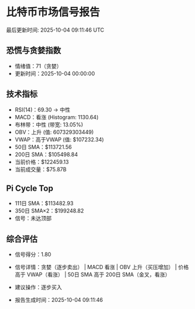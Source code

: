 # 比特币市场信号报告

最后更新时间: 2025-10-04 09:11:46 UTC

## 恐慌与贪婪指数
- 情绪值：71（贪婪）
- 更新时间：2025-10-04 00:00:00

## 技术指标
- RSI(14)：69.30 → 中性
- MACD：看涨 (Histogram: 1130.64)
- 布林带：中性 (带宽: 13.05%)
- OBV：上升 (值: 607329303449)
- VWAP：高于VWAP (值: $107232.34)
- 50日 SMA：$113721.56
- 200日 SMA：$105498.84
- 当前价格：$122459.13
- 当前成交量：$75.87B

## Pi Cycle Top
- 111日 SMA：$113482.93
- 350日 SMA×2：$199248.82
- 信号：未达顶部

## 综合评估
- 信号得分：1.80
- 信号详情：贪婪（逐步卖出） | MACD 看涨 | OBV 上升（买压增加） | 价格高于 VWAP（看涨） | 50日 SMA 高于 200日 SMA（金叉，看涨）
- 建议操作：逐步买入

- 报告生成时间：2025-10-04 09:11:46